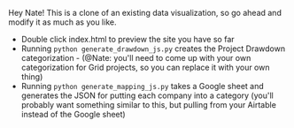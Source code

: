
Hey Nate! This is a clone of an existing data visualization, so go ahead and modify it as much as you like.

- Double click index.html to preview the site you have so far
- Running `python generate_drawdown_js.py` creates the Project Drawdown categorization - (@Nate: you'll need to come up with your own categorization for Grid projects, so you can replace it with your own thing)
- Running `python generate_mapping_js.py` takes a Google sheet and generates the JSON for putting each company into a category (you'll probably want something similar to this, but pulling from your Airtable instead of the Google sheet)